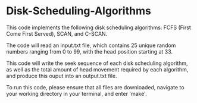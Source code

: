 # Disk-Scheduling-Algorithms
This code implements the following disk scheduling algorithms: FCFS (First Come First Served), SCAN, and C-SCAN.

The code will read an input.txt file, which contains 25 unique random numbers ranging from 0 to 99, with the head position starting at 33.

This code will write the seek sequence of each disk scheduling algorithm, as well as the total amount of head movement required by each algorithm, and produce this ouput into an output.txt file.

To run this code, please ensure that all files are downloaded, navigate to your working directory in your terminal, and enter 'make'.
